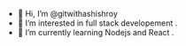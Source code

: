 - 👋 Hi, I’m @gitwithashishroy
- 👀 I’m interested in full stack developement . 
- 🌱 I’m currently learning Nodejs and React . 

<!---
gitwithashishroy/gitwithashishroy is a ✨ special ✨ repository because its `README.md` (this file) appears on your GitHub profile.
You can click the Preview link to take a look at your changes.
--->
